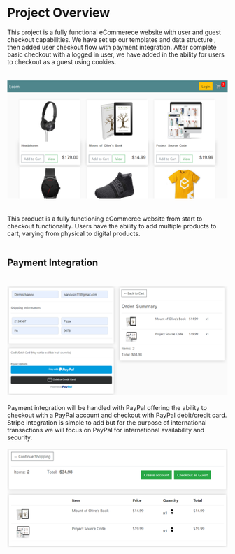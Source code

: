 # Project Overview

This project is a fully functional eCommerece website with user and guest checkout capabilities. We have set up our templates and data structure , then added user checkout flow with payment integration.
After complete basic checkout with a logged in user, we have added in the ability for users to checkout as a guest using cookies.<br><br><br>
<img src="https://github.com/ranshu1601/Ecom_Website/blob/master/img1.png" alt="img1"><br>
<br>
<br>
This product is a fully functioning eCommerce website from start to checkout functionality. Users have the ability to add multiple products to cart, varying from physical to digital products.<br><br>
## Payment Integration <br><br>
<img src="https://github.com/ranshu1601/Ecom_Website/blob/master/img2.png" alt="img2"><br><br>
Payment integration will be handled with PayPal offering the ability to checkout with a PayPal account and checkout with PayPal debit/credit card. Stripe integration is simple to add but for the purpose of international transactions we will focus on PayPal for international availability and security.<br><br>
<img src="https://github.com/ranshu1601/Ecom_Website/blob/master/img3.png" alt="img3"><br>

